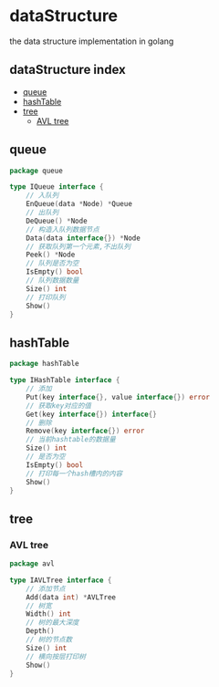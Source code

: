 # dataStructure
the data structure implementation in golang

## dataStructure index  
* [queue](#queue)  
* [hashTable](#hashTable)  
* [tree](#tree)  
    * [AVL tree](#AVL-tree)  

## queue
```go
package queue

type IQueue interface {
	// 入队列
	EnQueue(data *Node) *Queue
	// 出队列
	DeQueue() *Node
	// 构造入队列数据节点
	Data(data interface{}) *Node
	// 获取队列第一个元素,不出队列
	Peek() *Node
	// 队列是否为空
	IsEmpty() bool
	// 队列数据数量
	Size() int
	// 打印队列
	Show()
}
```

## hashTable
```go
package hashTable

type IHashTable interface {
	// 添加
	Put(key interface{}, value interface{}) error
	// 获取key对应的值
	Get(key interface{}) interface{}
	// 删除
	Remove(key interface{}) error
	// 当前hashtable的数据量
	Size() int
	// 是否为空
	IsEmpty() bool
	// 打印每一个hash槽内的内容
	Show()
}
```

## tree
### AVL tree
```go
package avl

type IAVLTree interface {
	// 添加节点
	Add(data int) *AVLTree
	// 树宽
	Width() int
	// 树的最大深度
	Depth()
	// 树的节点数
	Size() int
	// 横向按层打印树
	Show()
}
```
